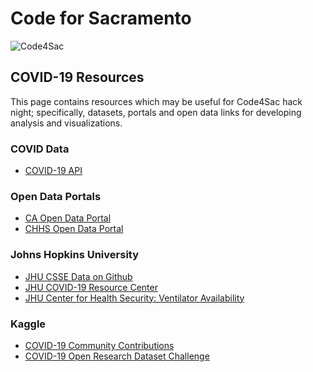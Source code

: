 # Code for Sacramento

![Code4Sac](https://github.com/walteryu/code4sac/blob/master/images/code4sac.png)

## COVID-19 Resources

This page contains resources which may be useful for Code4Sac hack night; specifically,
datasets, portals and open data links for developing analysis and visualizations.

### COVID Data
* [COVID-19 API](https://covid19api.com/)

### Open Data Portals
* [CA Open Data Portal](https://data.ca.gov/)
* [CHHS Open Data Portal](https://data.chhs.ca.gov/)

### Johns Hopkins University
* [JHU CSSE Data on Github](https://github.com/CSSEGISandData/COVID-19)
* [JHU COVID-19 Resource Center](https://coronavirus.jhu.edu/)
* [JHU Center for Health Security: Ventilator Availability](http://www.centerforhealthsecurity.org/resources/COVID-19/200214-VentilatorAvailability-factsheet.pdf)

### Kaggle
* [COVID-19 Community Contributions](https://www.kaggle.com/covid-19-contributions)
* [COVID-19 Open Research Dataset Challenge](https://www.kaggle.com/allen-institute-for-ai/CORD-19-research-challenge)
